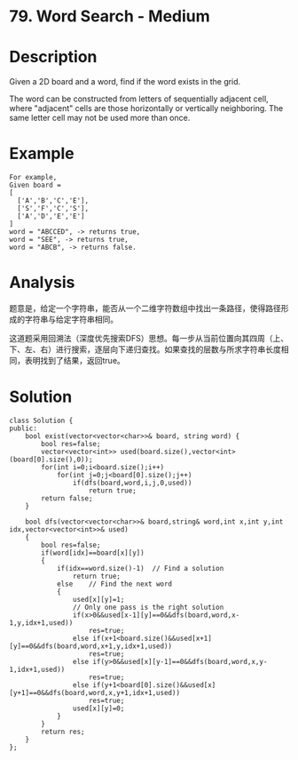 # 79. Word Search - Medium

# Description
Given a 2D board and a word, find if the word exists in the grid.

The word can be constructed from letters of sequentially adjacent cell, where "adjacent" cells are those horizontally or vertically neighboring. The same letter cell may not be used more than once.

# Example
```
For example,
Given board =
[
  ['A','B','C','E'],
  ['S','F','C','S'],
  ['A','D','E','E']
]
word = "ABCCED", -> returns true,
word = "SEE", -> returns true,
word = "ABCB", -> returns false.
```

# Analysis
题意是，给定一个字符串，能否从一个二维字符数组中找出一条路径，使得路径形成的字符串与给定字符串相同。

这道题采用回溯法（深度优先搜索DFS）思想。每一步从当前位置向其四周（上、下、左、右）进行搜索，逐层向下递归查找。如果查找的层数与所求字符串长度相同，表明找到了结果，返回true。

# Solution
```
class Solution {
public:
    bool exist(vector<vector<char>>& board, string word) {
        bool res=false;
        vector<vector<int>> used(board.size(),vector<int>(board[0].size(),0));
        for(int i=0;i<board.size();i++)
            for(int j=0;j<board[0].size();j++)
                if(dfs(board,word,i,j,0,used))
                    return true;
        return false;
    }

    bool dfs(vector<vector<char>>& board,string& word,int x,int y,int idx,vector<vector<int>>& used)
    {
        bool res=false;
        if(word[idx]==board[x][y])
        {
            if(idx==word.size()-1)  // Find a solution
                return true;
            else    // Find the next word
            {
                used[x][y]=1;
                // Only one pass is the right solution
                if(x>0&&used[x-1][y]==0&&dfs(board,word,x-1,y,idx+1,used))
                    res=true;
                else if(x+1<board.size()&&used[x+1][y]==0&&dfs(board,word,x+1,y,idx+1,used))
                    res=true;
                else if(y>0&&used[x][y-1]==0&&dfs(board,word,x,y-1,idx+1,used))
                    res=true;
                else if(y+1<board[0].size()&&used[x][y+1]==0&&dfs(board,word,x,y+1,idx+1,used))
                    res=true;
                used[x][y]=0;
            }
        }
        return res;  
    }
};
```
